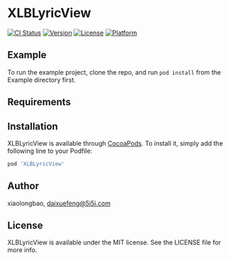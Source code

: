 # XLBLyricView

[![CI Status](https://img.shields.io/travis/xiaolongbao/XLBLyricView.svg?style=flat)](https://travis-ci.org/xiaolongbao/XLBLyricView)
[![Version](https://img.shields.io/cocoapods/v/XLBLyricView.svg?style=flat)](https://cocoapods.org/pods/XLBLyricView)
[![License](https://img.shields.io/cocoapods/l/XLBLyricView.svg?style=flat)](https://cocoapods.org/pods/XLBLyricView)
[![Platform](https://img.shields.io/cocoapods/p/XLBLyricView.svg?style=flat)](https://cocoapods.org/pods/XLBLyricView)

## Example

To run the example project, clone the repo, and run `pod install` from the Example directory first.

## Requirements

## Installation

XLBLyricView is available through [CocoaPods](https://cocoapods.org). To install
it, simply add the following line to your Podfile:

```ruby
pod 'XLBLyricView'
```

## Author

xiaolongbao, daixuefeng@5i5j.com

## License

XLBLyricView is available under the MIT license. See the LICENSE file for more info.
